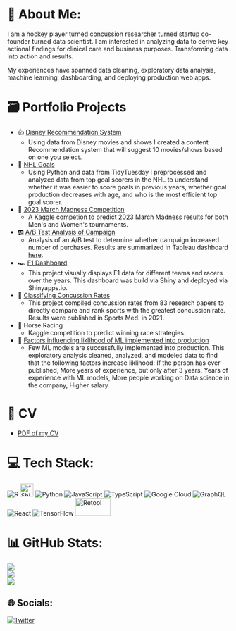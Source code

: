 # 👋 About Me:
I am a hockey player turned concussion researcher turned startup co-founder turned data scientist. I am interested in analyzing data to derive key actional findings for clinical care and business purposes. Transforming data into action and results.

My experiences have spanned data cleaning, exploratory data analysis, machine learning, dashboarding, and deploying production web apps. 

# 🗃️ Portfolio Projects
* 👍 [Disney Recommendation System](https://github.com/kvp1918/disney_recommendator)
  *  Using data from Disney movies and shows I created a content Recommendation system that will suggest 10 movies/shows based on one you select. 
* 🏒 [NHL Goals](https://github.com/kvp1918/tidytues_hockeygoals_python)
  *  Using Python and data from TidyTuesday I preprocessed and analyzed data from top goal scorers in the NHL to understand whether it was easier to score goals in previous years, whether goal production decreases with age, and who is the most efficient top goal scorer.
* 🏀 [2023 March Madness Competition](https://www.kaggle.com/code/katevanpelt/2023-ncaa-march-madness-predictions)
  * A Kaggle competion to predict 2023 March Madness results for both Men's and Women's tournaments.
* 🆎 [A/B Test Analysis of Campaign](https://github.com/kvp1918/ab_test)
  * Analysis of an A/B test to determine whether campaign increased number of purchases. Results are summarized in Tableau dashboard [here](https://public.tableau.com/app/profile/kate.van.pelt/viz/ABTestExample_16793437074840/Dashboard1).
* 🏎️ [F1 Dashboard](https://kvp1918.shinyapps.io/f1_dashboard/)
  * This project visually displays F1 data for different teams and racers over the years. This dashboard was build via Shiny and deployed via Shinyapps.io.
* 🧠 [Classifying Concussion Rates](https://pubmed.ncbi.nlm.nih.gov/33721284/)
  * This project compiled concussion rates from 83 research papers to directly compare and rank sports with the greatest concussion rate. Results were published in Sports Med. in 2021.
* 🏇 Horse Racing
  * Kaggle competition to predict winning race strategies. 
* 🤖 [Factors influencing liklihood of ML implemented into production](https://www.kaggle.com/code/katevanpelt/what-influences-the-use-of-ml-in-production)
  * Few ML models are successfully implemented into production. This exploratory analysis cleaned, analyzed, and modeled data to find that the following factors increase liklihood: If the person has ever published, More years of experience, but only after 3 years, Years of experience with ML models, More people working on Data science in the company, Higher salary

# 📑 CV
* [PDF of my CV](https://github.com/kvp1918/cv/blob/main/CV/CV.pdf)

# 💻 Tech Stack:
![R](https://img.shields.io/badge/r-%23276DC3.svg?style=for-the-badge&logo=r&logoColor=white) <img src="https://user-images.githubusercontent.com/53526842/226066208-eeb4f428-1184-4855-9026-b944cefabd27.png" alt= “Shiny” width=30 height=30> ![Python](https://img.shields.io/badge/python-3670A0?style=for-the-badge&logo=python&logoColor=ffdd54) ![JavaScript](https://img.shields.io/badge/javascript-%23323330.svg?style=for-the-badge&logo=javascript&logoColor=%23F7DF1E) ![TypeScript](https://img.shields.io/badge/typescript-%23007ACC.svg?style=for-the-badge&logo=typescript&logoColor=white) ![Google Cloud](https://img.shields.io/badge/Google%20Cloud-%234285F4.svg?style=for-the-badge&logo=google-cloud&logoColor=white) ![GraphQL](https://img.shields.io/badge/-GraphQL-E10098?style=for-the-badge&logo=graphql&logoColor=white) ![React](https://img.shields.io/badge/react-%2320232a.svg?style=for-the-badge&logo=react&logoColor=%2361DAFB) ![TensorFlow](https://img.shields.io/badge/TensorFlow-%23FF6F00.svg?style=for-the-badge&logo=TensorFlow&logoColor=white) <img src="https://user-images.githubusercontent.com/53526842/226066803-67e7cb95-52df-4222-b6f9-c63d5eedae5d.png" alt="Retool" width=80, height=40 />


# 📊 GitHub Stats:
![](https://github-readme-stats.vercel.app/api?username=kvp1918&theme=tokyonight&hide_border=false&include_all_commits=false&count_private=false)<br/>
![](https://github-readme-streak-stats.herokuapp.com/?user=kvp1918&theme=tokyonight&hide_border=false)<br/>
![](https://github-readme-stats.vercel.app/api/top-langs/?username=kvp1918&theme=tokyonight&hide_border=false&include_all_commits=false&count_private=false&layout=compact)

## 🌐 Socials:
[![Twitter](https://img.shields.io/badge/Twitter-%231DA1F2.svg?logo=Twitter&logoColor=white)](https://twitter.com/oconnor_kl) 


<!-- ## 🏆 GitHub Trophies
![](https://github-profile-trophy.vercel.app/?username=kvp1918&theme=tokyonight&no-frame=false&no-bg=true&margin-w=4)

## 🐦 Latest Tweet
[![](https://gtce.itsvg.in/api?username=oconnor_kl)](https://github.com/VishwaGauravIn/github-twitter-card-embed)

---
[![](https://visitcount.itsvg.in/api?id=kvp1918&icon=0&color=0)](https://visitcount.itsvg.in) -->
